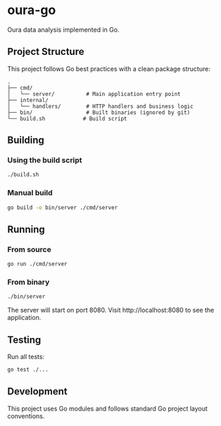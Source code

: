 # oura-go

Oura data analysis implemented in Go.

## Project Structure

This project follows Go best practices with a clean package structure:

```
.
├── cmd/
│   └── server/          # Main application entry point
├── internal/
│   └── handlers/        # HTTP handlers and business logic
├── bin/                 # Built binaries (ignored by git)
└── build.sh            # Build script
```

## Building

### Using the build script
```bash
./build.sh
```

### Manual build
```bash
go build -o bin/server ./cmd/server
```

## Running

### From source
```bash
go run ./cmd/server
```

### From binary
```bash
./bin/server
```

The server will start on port 8080. Visit http://localhost:8080 to see the application.

## Testing

Run all tests:
```bash
go test ./...
```

## Development

This project uses Go modules and follows standard Go project layout conventions.
